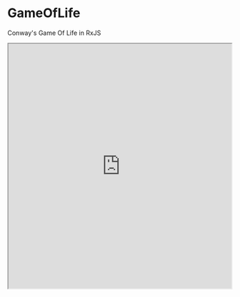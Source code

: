 # GameOfLife
Conway's Game Of Life in RxJS

<iframe width="500" height="550" src="http://htmlpreview.github.com/?https://github.com/DhavalDalal/GameOfLife/blob/master/gameOfLife.html"></iframe>
